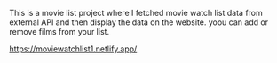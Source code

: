 This is a movie list project where I fetched movie watch list data from          
external API and then display the data on the website. yoou can add or remove films from your list.                                                            
 
https://moviewatchlist1.netlify.app/    
